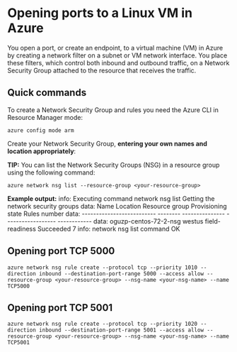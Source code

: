 # Opening ports to a Linux VM in Azure
You open a port, or create an endpoint, to a virtual machine (VM) in Azure by creating a network filter on a subnet or VM network interface. You place these filters, which control both inbound and outbound traffic, on a Network Security Group attached to the resource that receives the traffic.

## Quick commands
To create a Network Security Group and rules you need the Azure CLI in Resource Manager mode:

```
azure config mode arm
```

Create your Network Security Group, **entering your own names and location appropriately**:

**TIP:** You can list the Network Security Groups (NSG) in a resource group using the following command:
```
azure network nsg list --resource-group <your-resource-group>
```

**Example output:**
info:    Executing command network nsg list
Getting the network security groups
data:    Name                        Location  Resource group   Provisioning state  Rules number
data:    --------------------------  --------  ---------------  ------------------  ------------
data:    oguzp-centos-72-2-nsg       westus    field-readiness  Succeeded           7
info:    network nsg list command OK


## Opening port TCP 5000
```
azure network nsg rule create --protocol tcp --priority 1010 --direction inbound --destination-port-range 5000 --access allow --resource-group <your-resource-group> --nsg-name <your-nsg-name> --name TCP5000
```
## Opening port TCP 5001
```
azure network nsg rule create --protocol tcp --priority 1020 --direction inbound --destination-port-range 5001 --access allow --resource-group <your-resource-group> --nsg-name <your-nsg-name> --name TCP5001
```

